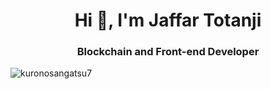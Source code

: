 <h1 align="center">Hi 👋, I'm Jaffar Totanji</h1>
<h3 align="center">Blockchain and Front-end Developer</h3>

<p><img align="center" src="https://github-readme-streak-stats.herokuapp.com/?user=kuronosangatsu7&" alt="kuronosangatsu7" /></p>
